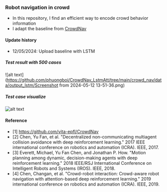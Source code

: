 ### Robot navigation in crowd
* In this repository, I find an efficient way to encode crowd behavior information
* I adapt the baseline from [CrowdNav](https://github.com/vita-epfl/CrowdNav)

#### Update history
* 12/05/2024: Upload baseline with LSTM
##### Test result with 500 cases
![alt text](https://github.com/phuongboi/CrowdNav_LstmAtt/tree/main/crowd_nav/data/output_lstm/Screenshot from 2024-05-12 13-51-36.png)

##### Test case visualize
![alt text](https://github.com/phuongboi/CrowdNav_LstmAtt/tree/main/crowd_nav/data/output_lstm/lstm.gif)

#### Reference
* [1] https://github.com/vita-epfl/CrowdNav
* [2] Chen, Yu Fan, et al. "Decentralized non-communicating multiagent collision avoidance with deep reinforcement learning." 2017 IEEE international conference on robotics and automation (ICRA). IEEE, 2017.
* [3] Everett, Michael, Yu Fan Chen, and Jonathan P. How. "Motion planning among dynamic, decision-making agents with deep reinforcement learning." 2018 IEEE/RSJ International Conference on Intelligent Robots and Systems (IROS). IEEE, 2018.
* [4] Chen, Changan, et al. "Crowd-robot interaction: Crowd-aware robot navigation with attention-based deep reinforcement learning." 2019 international conference on robotics and automation (ICRA). IEEE, 2019.
